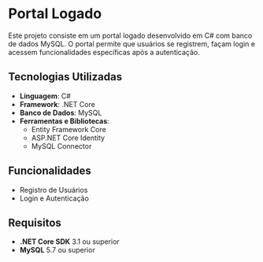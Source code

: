 # Portal Logado

Este projeto consiste em um portal logado desenvolvido em C# com banco de dados MySQL. O portal permite que usuários se registrem, façam login e acessem funcionalidades específicas após a autenticação.

## Tecnologias Utilizadas

- **Linguagem**: C#
- **Framework**: .NET Core
- **Banco de Dados**: MySQL
- **Ferramentas e Bibliotecas**:
  - Entity Framework Core
  - ASP.NET Core Identity
  - MySQL Connector

## Funcionalidades

- Registro de Usuários
- Login e Autenticação

## Requisitos

- **.NET Core SDK** 3.1 ou superior
- **MySQL** 5.7 ou superior
